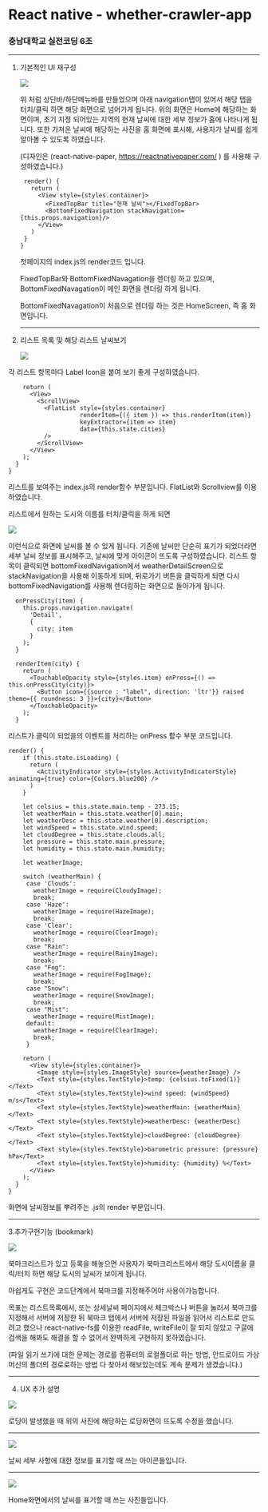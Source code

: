 # React native - whether-crawler-app

### 충남대학교 실전코딩 6조

<hr/>

1. 기본적인 UI 재구성

   <img src="./main.png">

   위 처럼 상단바/하단메뉴바를 만들었으며 아래 navigation탭이 있어서 해당 탭을 터치/클릭 하면 해당 화면으로 넘어가게 됩니다. 위의 화면은 Home에 해당하는 화면이며,  초기 지정 되어있는 지역의 현재 날씨에 대한 세부 정보가 홈에 나타나게 됩니다. 또한 가져온 날씨에 해당하는 사진을 홈 화면에 표시해, 사용자가 날씨를 쉽게 알아볼 수 있도록 하였습니다.

   (디자인은 (react-native-paper, https://reactnativepaper.com/ ) 를 사용해 구성하였습니다.)

    ```{
     render() {
       return (
         <View style={styles.container}>
           <FixedTopBar title="현재 날씨"></FixedTopBar>
           <BottomFixedNavigation stackNavigation={this.props.navigation}/>
         </View>
       )
     }
   }
    ```

   첫페이지의 index.js의 render코드 입니다.

   FixedTopBar와 BottomFixedNavagation을 렌더링 하고 있으며, BottomFixedNavagation이 메인 화면을 렌더링 하게 됩니다.

   BottomFixedNavagation이 처음으로 렌더링 하는 것은 HomeScreen, 즉 홈 화면입니다.

   <hr/>

2. 리스트 목록 및 해당 리스트 날씨보기

   <img src="./list.png">

각 리스트 항목마다 Label Icon을 붙여 보기 좋게 구성하였습니다.

```
    return (
      <View>
        <ScrollView>
          <FlatList style={styles.container}
                    renderItem={({ item }) => this.renderItem(item)}
                    keyExtractor={item => item}
                    data={this.state.cities}
          />
        </ScrollView>
      </View>
    );
  }
}
```

리스트를 보여주는 index.js의 render함수 부분입니다. FlatList와 Scrollview를 이용하였습니다.

리스트에서 원하는 도시의 이름를 터치/클릭을 하게 되면

<img src="./detail.png">

이런식으로 화면에 날씨를 볼 수 있게 됩니다. 기존에 날씨만 단순히 표기가 되었더라면 세부 날씨 정보를 표시해주고, 날씨에 맞게 아이콘이 뜨도록 구성하였습니다. 리스트 항목이 클릭되면 bottomFixedNavigation에서 weatherDetailScreen으로 stackNavigation을 사용해 이동하게 되며, 뒤로가기 버튼을 클릭하게 되면 다시 bottomFixedNavigation를 사용해 렌더링하는 화면으로 돌아가게 됩니다. 

```  
  onPressCity(item) {
    this.props.navigation.navigate(
      'Detail',
      {
        city: item
      }
    );
  }

  renderItem(city) {
    return (
      <TouchableOpacity style={styles.item} onPress={() => 					this.onPressCity(city)}>
        <Button icon={{source : "label", direction: 'ltr'}} raised theme={{ roundness: 3 }}>{city}</Button>
      </TouchableOpacity>
    );
  }
```

리스트가 클릭이 되었을의 이벤트를 처리하는 onPress 함수 부분 코드입니다.

```  
render() {
    if (this.state.isLoading) {
      return (
        <ActivityIndicator style={styles.ActivityIndicatorStyle} animating={true} color={Colors.blue200} />
      )
    }

    let celsius = this.state.main.temp - 273.15;
    let weatherMain = this.state.weather[0].main;
    let weatherDesc = this.state.weather[0].description;
    let windSpeed = this.state.wind.speed;
    let cloudDegree = this.state.clouds.all;
    let pressure = this.state.main.pressure;
    let humidity = this.state.main.humidity;

    let weatherImage;

    switch (weatherMain) {
     case 'Clouds':
       weatherImage = require(CloudyImage);
       break;
     case 'Haze':
       weatherImage = require(HazeImage);
       break;
     case 'Clear':
       weatherImage = require(ClearImage);
       break;
     case "Rain":
       weatherImage = require(RainyImage);
       break;
     case "Fog":
       weatherImage = require(FogImage);
       break;
     case "Snow":
       weatherImage = require(SnowImage);
       break;
     case "Mist":
       weatherImage = require(MistImage);
     default:
       weatherImage = require(ClearImage);
       break;
     }

    return (
      <View style={styles.container}>
        <Image style={styles.ImageStyle} source={weatherImage} />
        <Text style={styles.TextStyle}>temp: {celsius.toFixed(1)}</Text>
        <Text style={styles.TextStyle}>wind speed: {windSpeed} m/s</Text>
        <Text style={styles.TextStyle}>weatherMain: {weatherMain}</Text>
        <Text style={styles.TextStyle}>weatherDesc: {weatherDesc}</Text>
        <Text style={styles.TextStyle}>cloudDegree: {cloudDegree}</Text>
        <Text style={styles.TextStyle}>barometric pressure: {pressure} hPa</Text>
        <Text style={styles.TextStyle}>humidity: {humidity} %</Text>
      </View>
    );
  }
}
```

화면에 날씨정보를 뿌려주는 .js의 render 부분입니다.

<hr/>

3.추가구현기능 (bookmark)

<img src="./bookmark.png">

북마크리스트가 있고 등록을 해놓으면 사용자가 북마크리스트에서 해당 도시이름을 클릭/터치 하면 해당 도시의 날씨가 보이게 됩니다.

아쉽게도 구현은 코드단계에서 북마크를 지정해주어야 사용이가능합니다.

목표는 리스트목록에서, 또는 상세날씨 페이지에서 체크박스나 버튼을 눌러서 북마크를 지정해서 서버에 저장한 뒤 북마크 탭에서 서버에 저장된 파일을 읽어서 리스트로 만드려고 했으나 react-native-fs를 이용한 readFile, writeFile이 잘 되지 않았고 구글에 검색을 해봐도 해결을 할 수 없어서 완벽하게 구현하지 못하였습니다.

(파일 읽기 쓰기에 대한 문제는 경로를 컴퓨터의 로컬폴더로 하는 방법, 안드로이드 가상머신의 폴더의 경로로하는 방법 다 찾아서 해보았는데도 계속 문제가 생겼습니다.)

<hr/>

4. UX 추가 설명

<img src="./loading.png">

로딩이 발생했을 때 위의 사진에 해당하는 로딩화면이 뜨도록 수정을 했습니다.

<hr/>

<img src="./detail_icon.PNG">

날씨 세부 사항에 대한 정보를 표기할 때 쓰는 아이콘들입니다.

<hr/>

<img src="./main_icon.png">

Home화면에서의 날씨를 표기할 때 쓰는 사진들입니다.
